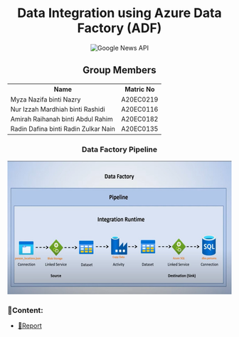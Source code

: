 <h1 align="center">Data Integration using Azure Data Factory (ADF)</h1>

<p align="center">
  <img src="https://miro.medium.com/v2/resize:fit:1200/1*X0_s8C5ZsnJreHZMl_JS8w.png" height= '300px' title="Google News API">
</p>

<h2 align='center'>Group Members</h2>
<table align='center'>
  <tr>
    <th>Name</th>
    <th>Matric No</th>
  </tr>
  <tr>
    <td>Myza Nazifa binti Nazry</td>
    <td>A20EC0219</td>
  </tr>
  <tr>
    <td>Nur Izzah Mardhiah binti Rashidi</td>
    <td>A20EC0116</td>
  </tr>
    <tr>
    <td>Amirah Raihanah binti Abdul Rahim</td>
    <td>A20EC0182</td>
  </tr>
    <tr>
    <td>Radin Dafina binti Radin Zulkar Nain</td>
    <td>A20EC0135</td>
  </tr>
</table>


<h3 align='center'>Data Factory Pipeline</h3>

<p align="center">
  <img src="flow.jpg" height= '300px' title="ADF">
</p>

### 📂Content:
* [📖Report](https://github.com/drshahizan/special-topic-data-engineering/blob/main/assignment/data-scraping/submission/part1/DataAce/Report_Flickr.md)





